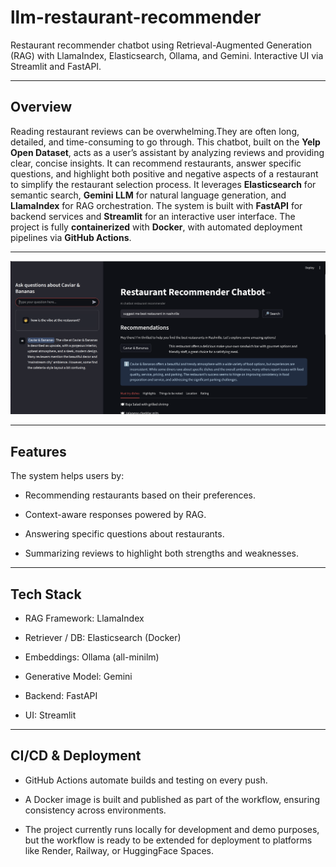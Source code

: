 # llm-restaurant-recommender
Restaurant recommender chatbot using Retrieval-Augmented Generation (RAG) with LlamaIndex, Elasticsearch, Ollama, and Gemini. Interactive UI via Streamlit and FastAPI.

---
## Overview
Reading restaurant reviews can be overwhelming.They are often long, detailed, and time-consuming to go through. This chatbot, built on the **Yelp Open Dataset**, acts as a user’s assistant by analyzing reviews and providing clear, concise insights. It can recommend restaurants, answer specific questions, and highlight both positive and negative aspects of a restaurant to simplify the restaurant selection process.
It leverages **Elasticsearch** for semantic search, **Gemini LLM** for natural language generation, and **LlamaIndex** for RAG orchestration. The system is built with **FastAPI** for backend services and **Streamlit** for an interactive user interface.
The project is fully **containerized** with **Docker**, with automated deployment pipelines via **GitHub Actions**.

---
![image](data/demo/demo.png)

---
##  Features
The system helps users by:

- Recommending restaurants based on their preferences.

- Context-aware responses powered by RAG.

- Answering specific questions about restaurants.

- Summarizing reviews to highlight both strengths and weaknesses.
 
---
## Tech Stack

- RAG Framework: LlamaIndex

- Retriever / DB: Elasticsearch (Docker)

- Embeddings: Ollama (all-minilm)

- Generative Model: Gemini

- Backend: FastAPI

- UI: Streamlit

---
## CI/CD & Deployment

- GitHub Actions automate builds and testing on every push.

- A Docker image is built and published as part of the workflow, ensuring consistency across environments.

- The project currently runs locally for development and demo purposes, but the workflow is ready to be extended for deployment to platforms like Render, Railway, or HuggingFace Spaces.